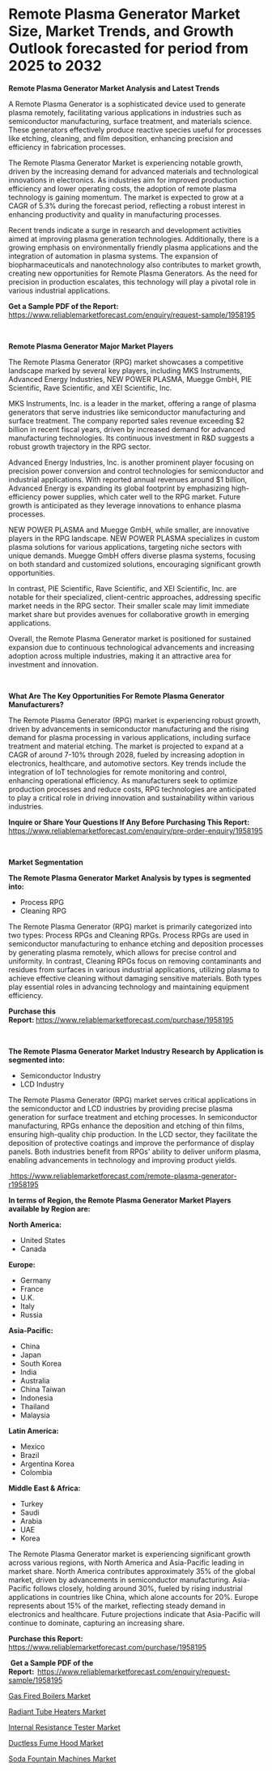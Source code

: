 <p><h1>Remote Plasma Generator Market Size, Market Trends, and Growth Outlook forecasted for period from 2025 to 2032</h1></p><p><strong>Remote Plasma Generator Market Analysis and Latest Trends</strong></p>
<p><p>A Remote Plasma Generator is a sophisticated device used to generate plasma remotely, facilitating various applications in industries such as semiconductor manufacturing, surface treatment, and materials science. These generators effectively produce reactive species useful for processes like etching, cleaning, and film deposition, enhancing precision and efficiency in fabrication processes. </p><p>The Remote Plasma Generator Market is experiencing notable growth, driven by the increasing demand for advanced materials and technological innovations in electronics. As industries aim for improved production efficiency and lower operating costs, the adoption of remote plasma technology is gaining momentum. The market is expected to grow at a CAGR of 5.3% during the forecast period, reflecting a robust interest in enhancing productivity and quality in manufacturing processes.</p><p>Recent trends indicate a surge in research and development activities aimed at improving plasma generation technologies. Additionally, there is a growing emphasis on environmentally friendly plasma applications and the integration of automation in plasma systems. The expansion of biopharmaceuticals and nanotechnology also contributes to market growth, creating new opportunities for Remote Plasma Generators. As the need for precision in production escalates, this technology will play a pivotal role in various industrial applications.</p></p>
<p><strong>Get a Sample PDF of the Report:&nbsp;</strong> <a href="https://www.reliablemarketforecast.com/enquiry/request-sample/1958195?utm_campaign=3175&utm_medium=2&utm_source=Github&utm_content=ia&utm_term=11042025&utm_id=remote-plasma-generator">https://www.reliablemarketforecast.com/enquiry/request-sample/1958195</a></p>
<p>&nbsp;</p>
<p><strong>Remote Plasma Generator Major Market Players</strong></p>
<p><p>The Remote Plasma Generator (RPG) market showcases a competitive landscape marked by several key players, including MKS Instruments, Advanced Energy Industries, NEW POWER PLASMA, Muegge GmbH, PIE Scientific, Rave Scientific, and XEI Scientific, Inc. </p><p>MKS Instruments, Inc. is a leader in the market, offering a range of plasma generators that serve industries like semiconductor manufacturing and surface treatment. The company reported sales revenue exceeding $2 billion in recent fiscal years, driven by increased demand for advanced manufacturing technologies. Its continuous investment in R&D suggests a robust growth trajectory in the RPG sector.</p><p>Advanced Energy Industries, Inc. is another prominent player focusing on precision power conversion and control technologies for semiconductor and industrial applications. With reported annual revenues around $1 billion, Advanced Energy is expanding its global footprint by emphasizing high-efficiency power supplies, which cater well to the RPG market. Future growth is anticipated as they leverage innovations to enhance plasma processes.</p><p>NEW POWER PLASMA and Muegge GmbH, while smaller, are innovative players in the RPG landscape. NEW POWER PLASMA specializes in custom plasma solutions for various applications, targeting niche sectors with unique demands. Muegge GmbH offers diverse plasma systems, focusing on both standard and customized solutions, encouraging significant growth opportunities.</p><p>In contrast, PIE Scientific, Rave Scientific, and XEI Scientific, Inc. are notable for their specialized, client-centric approaches, addressing specific market needs in the RPG sector. Their smaller scale may limit immediate market share but provides avenues for collaborative growth in emerging applications.</p><p>Overall, the Remote Plasma Generator market is positioned for sustained expansion due to continuous technological advancements and increasing adoption across multiple industries, making it an attractive area for investment and innovation.</p></p>
<p>&nbsp;</p>
<p><strong>What Are The Key Opportunities For Remote Plasma Generator Manufacturers?</strong></p>
<p><p>The Remote Plasma Generator (RPG) market is experiencing robust growth, driven by advancements in semiconductor manufacturing and the rising demand for plasma processing in various applications, including surface treatment and material etching. The market is projected to expand at a CAGR of around 7-10% through 2028, fueled by increasing adoption in electronics, healthcare, and automotive sectors. Key trends include the integration of IoT technologies for remote monitoring and control, enhancing operational efficiency. As manufacturers seek to optimize production processes and reduce costs, RPG technologies are anticipated to play a critical role in driving innovation and sustainability within various industries.</p></p>
<p><strong>Inquire or Share Your Questions If Any Before Purchasing This Report:</strong> <a href="https://www.reliablemarketforecast.com/enquiry/pre-order-enquiry/1958195?utm_campaign=3175&utm_medium=2&utm_source=Github&utm_content=ia&utm_term=11042025&utm_id=remote-plasma-generator">https://www.reliablemarketforecast.com/enquiry/pre-order-enquiry/1958195</a></p>
<p>&nbsp;</p>
<p><strong>Market Segmentation</strong></p>
<p><strong>The Remote Plasma Generator Market Analysis by types is segmented into:</strong></p>
<p><ul><li>Process RPG</li><li>Cleaning RPG</li></ul></p>
<p><p>The Remote Plasma Generator (RPG) market is primarily categorized into two types: Process RPGs and Cleaning RPGs. Process RPGs are used in semiconductor manufacturing to enhance etching and deposition processes by generating plasma remotely, which allows for precise control and uniformity. In contrast, Cleaning RPGs focus on removing contaminants and residues from surfaces in various industrial applications, utilizing plasma to achieve effective cleaning without damaging sensitive materials. Both types play essential roles in advancing technology and maintaining equipment efficiency.</p></p>
<p><strong>Purchase this Report:&nbsp;</strong><a href="https://www.reliablemarketforecast.com/purchase/1958195?utm_campaign=3175&utm_medium=2&utm_source=Github&utm_content=ia&utm_term=11042025&utm_id=remote-plasma-generator">https://www.reliablemarketforecast.com/purchase/1958195</a></p>
<p>&nbsp;</p>
<p><strong>The Remote Plasma Generator Market Industry Research by Application is segmented into:</strong></p>
<p><ul><li>Semiconductor Industry</li><li>LCD Industry</li></ul></p>
<p><p>The Remote Plasma Generator (RPG) market serves critical applications in the semiconductor and LCD industries by providing precise plasma generation for surface treatment and etching processes. In semiconductor manufacturing, RPGs enhance the deposition and etching of thin films, ensuring high-quality chip production. In the LCD sector, they facilitate the deposition of protective coatings and improve the performance of display panels. Both industries benefit from RPGs' ability to deliver uniform plasma, enabling advancements in technology and improving product yields.</p></p>
<p><a href="https://www.reliablemarketforecast.com/remote-plasma-generator-r1958195?utm_campaign=3175&utm_medium=2&utm_source=Github&utm_content=ia&utm_term=11042025&utm_id=remote-plasma-generator">&nbsp;https://www.reliablemarketforecast.com/remote-plasma-generator-r1958195</a></p>
<p><strong>In terms of Region, the Remote Plasma Generator Market Players available by Region are:</strong></p>
<p>
    <p> <strong> North America: </strong>
        <ul>
            <li>United States</li>
            <li>Canada</li>
        </ul>
        </p> 
    <p> <strong> Europe: </strong>
        <ul>
            <li>Germany</li>
            <li>France</li>
            <li>U.K.</li>
            <li>Italy</li>
            <li>Russia</li>
        </ul>
        </p> 
    <p> <strong> Asia-Pacific: </strong>
        <ul>
            <li>China</li>
            <li>Japan</li>
            <li>South Korea</li>
            <li>India</li>
            <li>Australia</li>
            <li>China Taiwan</li>
            <li>Indonesia</li>
            <li>Thailand</li>
            <li>Malaysia</li>
        </ul>
        </p> 
    <p> <strong> Latin America: </strong>
        <ul>
            <li>Mexico</li>
            <li>Brazil</li>
            <li>Argentina Korea</li>
            <li>Colombia</li>
        </ul>
        </p> 
    <p> <strong> Middle East & Africa: </strong>
        <ul>
            <li>Turkey</li>
            <li>Saudi</li>
            <li>Arabia</li>
            <li>UAE</li>
            <li>Korea</li>
        </ul>
    </p>
    </p>
<p><p>The Remote Plasma Generator market is experiencing significant growth across various regions, with North America and Asia-Pacific leading in market share. North America contributes approximately 35% of the global market, driven by advancements in semiconductor manufacturing. Asia-Pacific follows closely, holding around 30%, fueled by rising industrial applications in countries like China, which alone accounts for 20%. Europe represents about 15% of the market, reflecting steady demand in electronics and healthcare. Future projections indicate that Asia-Pacific will continue to dominate, capturing an increasing share.</p></p>
<p><strong>Purchase this Report: </strong><a href="https://www.reliablemarketforecast.com/purchase/1958195?utm_campaign=3175&utm_medium=2&utm_source=Github&utm_content=ia&utm_term=11042025&utm_id=remote-plasma-generator">https://www.reliablemarketforecast.com/purchase/1958195</a></p>
<p>&nbsp;<strong>Get a Sample PDF of the Report:&nbsp;&nbsp;</strong><a href="https://www.reliablemarketforecast.com/enquiry/request-sample/1958195?utm_campaign=3175&utm_medium=2&utm_source=Github&utm_content=ia&utm_term=11042025&utm_id=remote-plasma-generator">https://www.reliablemarketforecast.com/enquiry/request-sample/1958195</a></p>
<p><strong></strong></p>
<p><p><a href="https://github.com/vasosblenksk/Market-Research-Report-List-1/blob/main/gas-fired-boilers-market.md?utm_campaign=3175&utm_medium=2&utm_source=Github&utm_content=ia&utm_term=11042025&utm_id=remote-plasma-generator">Gas Fired Boilers Market</a></p><p><a href="https://github.com/tigoryemm/Market-Research-Report-List-1/blob/main/radiant-tube-heaters-market.md?utm_campaign=3175&utm_medium=2&utm_source=Github&utm_content=ia&utm_term=11042025&utm_id=remote-plasma-generator">Radiant Tube Heaters Market</a></p><p><a href="https://github.com/landtmman/Market-Research-Report-List-1/blob/main/internal-resistance-tester-market.md?utm_campaign=3175&utm_medium=2&utm_source=Github&utm_content=ia&utm_term=11042025&utm_id=remote-plasma-generator">Internal Resistance Tester Market</a></p><p><a href="https://github.com/viohlbrenksf/Market-Research-Report-List-1/blob/main/ductless-fume-hood-market.md?utm_campaign=3175&utm_medium=2&utm_source=Github&utm_content=ia&utm_term=11042025&utm_id=remote-plasma-generator">Ductless Fume Hood Market</a></p><p><a href="https://github.com/keehnkaesssi/Market-Research-Report-List-1/blob/main/soda-fountain-machines-market.md?utm_campaign=3175&utm_medium=2&utm_source=Github&utm_content=ia&utm_term=11042025&utm_id=remote-plasma-generator">Soda Fountain Machines Market</a></p></p>